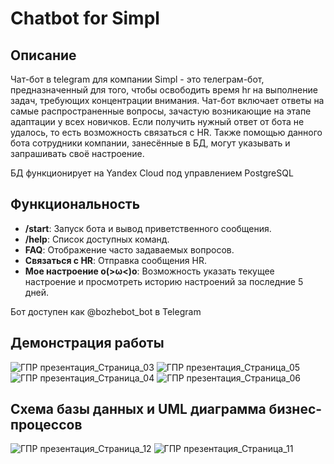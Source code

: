 # Chatbot for Simpl

## Описание

Чат-бот в telegram для компании Simpl - это телеграм-бот, предназначенный для того, чтобы освободить время hr на выполнение задач, требующих концентрации внимания. Чат-бот включает ответы на самые распространенные вопросы, зачастую возникающие на этапе адаптации у всех новичков.  Если получить нужный ответ от бота не удалось, то есть возможность связаться с HR. Также помощью данного бота сотрудники компании, занесённые в БД, могут указывать и запрашивать своё настроение.

БД функционирует на Yandex Cloud под управлением PostgreSQL

## Функциональность

- **/start**: Запуск бота и вывод приветственного сообщения.
- **/help**: Список доступных команд.
- **FAQ**: Отображение часто задаваемых вопросов.
- **Связаться с HR**: Отправка сообщения HR.
- **Мое настроение o(>ω<)o**: Возможность указать текущее настроение и просмотреть историю настроений за последние 5 дней.

Бот доступен как @bozhebot_bot в Telegram


## Демонстрация работы 
![ГПР презентация_Страница_03](https://github.com/user-attachments/assets/f4b07b26-25f1-4f80-8266-9630c6307cdd)
![ГПР презентация_Страница_05](https://github.com/user-attachments/assets/cc5b5969-4bdb-41ad-a5b6-58d5fa20b92c)
![ГПР презентация_Страница_04](https://github.com/user-attachments/assets/365d4a0d-7aa0-4a07-b861-f45a7b00729b)
![ГПР презентация_Страница_06](https://github.com/user-attachments/assets/0f2b4aee-fd07-4d88-a0b2-60a361737bc3)


## Схема базы данных и UML диаграмма бизнес-процессов
![ГПР презентация_Страница_12](https://github.com/user-attachments/assets/e7439e58-f71a-4262-8e2d-e8431e6f4355)
![ГПР презентация_Страница_11](https://github.com/user-attachments/assets/c085fcb3-ae90-4589-ae9f-39d5af3dc9e2)
